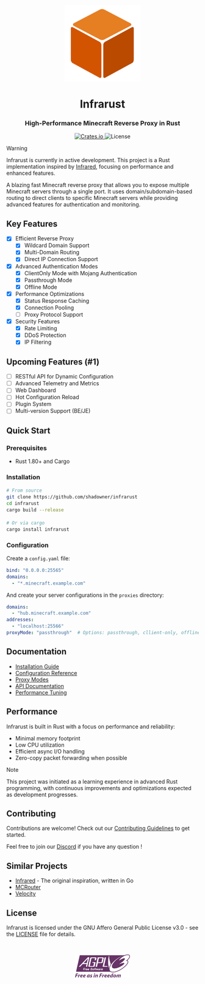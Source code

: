 <div align="center" class="header-container">
  <div class="logo-wrapper">
    <img width="200" height="auto" src="docs/public/img/logo.svg" alt="Infrarust Logo" class="main-logo">
    <div class="logo-glow"></div>
  </div>
  
  <h1 class="title">Infrarust</h1>
  <h3 class="subtitle">High-Performance Minecraft Reverse Proxy in Rust</h3>
  
  <div class="badges-container">
    <a href="https://crates.io/crates/infrarust" class="badge-link">
      <img alt="Crates.io" src="https://img.shields.io/crates/v/infrarust?style=flat-square" />
    </a>
    <img alt="License" src="https://img.shields.io/badge/license-AGPL--3.0-blue?style=flat-square" />
  </div>
</div>

> [!WARNING]
> Infrarust is currently in active development. This project is a Rust implementation inspired by [Infrared](https://infrared.dev/), focusing on performance and enhanced features.

A blazing fast Minecraft reverse proxy that allows you to expose multiple Minecraft servers through a single port. It uses domain/subdomain-based routing to direct clients to specific Minecraft servers while providing advanced features for authentication and monitoring.

## Key Features

- [X] Efficient Reverse Proxy
  - [X] Wildcard Domain Support
  - [X] Multi-Domain Routing
  - [X] Direct IP Connection Support
- [X] Advanced Authentication Modes
  - [X] ClientOnly Mode with Mojang Authentication
  - [X] Passthrough Mode
  - [X] Offline Mode
- [X] Performance Optimizations
  - [X] Status Response Caching
  - [X] Connection Pooling
  - [ ] Proxy Protocol Support
- [X] Security Features
  - [X] Rate Limiting
  - [X] DDoS Protection
  - [X] IP Filtering

## Upcoming Features (#1)

- [ ] RESTful API for Dynamic Configuration
- [ ] Advanced Telemetry and Metrics
- [ ] Web Dashboard
- [ ] Hot Configuration Reload
- [ ] Plugin System
- [ ] Multi-version Support (BE/JE)

## Quick Start

### Prerequisites

- Rust 1.80+ and Cargo

### Installation

```bash
# From source
git clone https://github.com/shadowner/infrarust
cd infrarust
cargo build --release

# Or via cargo
cargo install infrarust
```

### Configuration

Create a `config.yaml` file:

```yaml
bind: "0.0.0.0:25565"
domains:
  - "*.minecraft.example.com"
```

And create your server configurations in the `proxies` directory:

```yaml
domains:
  - "hub.minecraft.example.com"
addresses:
  - "localhost:25566"
proxyMode: "passthrough"  # Options: passthrough, cllient-only, offline
```

## Documentation

- [Installation Guide](https://infrarust.dev/docs/installation)
- [Configuration Reference](https://infrarust.dev/docs/configuration)
- [Proxy Modes](https://infrarust.dev/docs/proxy-modes)
- [API Documentation](https://infrarust.dev/docs/api)
- [Performance Tuning](https://infrarust.dev/docs/performance)

## Performance

Infrarust is built in Rust with a focus on performance and reliability:

- Minimal memory footprint
- Low CPU utilization
- Efficient async I/O handling
- Zero-copy packet forwarding when possible

> [!NOTE]
> This project was initiated as a learning experience in advanced Rust programming, with continuous improvements and optimizations expected as development progresses.

## Contributing

Contributions are welcome! Check out our [Contributing Guidelines](CONTRIBUTING.md) to get started.

Feel free to join our [Discord](https://discord.gg/uzs5nZsWaB) if you have any question !

## Similar Projects

- [Infrared](https://github.com/haveachin/infrared) - The original inspiration, written in Go
- [MCRouter](https://github.com/itzg/mc-router)
- [Velocity](https://github.com/PaperMC/Velocity)

## License

Infrarust is licensed under the GNU Affero General Public License v3.0 - see the [LICENSE](LICENSE) file for details.

<br />
<p align="center">
  <img height="60" src="docs/public/img/agplv3_logo.svg"/>
</p>
